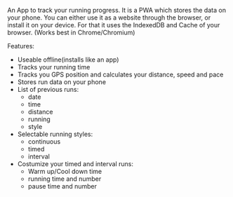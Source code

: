 An App to track your running progress.
It is a PWA which stores the data on your phone.
You can either use it as a website through the browser, or install it on your device.
For that it uses the IndexedDB and Cache of your browser. (Works best in Chrome/Chromium)

Features:
- Useable offline(installs like an app)
- Tracks your running time
- Tracks you GPS position and calculates your distance, speed and pace
- Stores run data on your phone
- List of previous runs:
  - date
  - time
  - distance
  - running
  - style
- Selectable running styles:
  - continuous
  - timed
  - interval
- Costumize your timed and interval runs:
  - Warm up/Cool down time
  - running time and number
  - pause time and number
